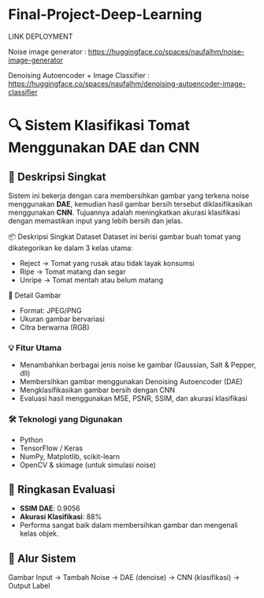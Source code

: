 # Final-Project-Deep-Learning
LINK DEPLOYMENT

Noise image generator : https://huggingface.co/spaces/naufalhm/noise-image-generator

Denoising Autoencoder + Image Classifier : https://huggingface.co/spaces/naufalhm/denoising-autoencoder-image-classifier

# 🔍 Sistem Klasifikasi Tomat Menggunakan DAE dan CNN

## 📌 Deskripsi Singkat

Sistem ini bekerja dengan cara membersihkan gambar yang terkena noise menggunakan **DAE**, kemudian hasil gambar bersih tersebut diklasifikasikan menggunakan **CNN**. Tujuannya adalah meningkatkan akurasi klasifikasi dengan memastikan input yang lebih bersih dan jelas.

📦 Deskripsi Singkat Dataset
Dataset ini berisi gambar buah tomat yang dikategorikan ke dalam 3 kelas utama:
- Reject → Tomat yang rusak atau tidak layak konsumsi
- Ripe → Tomat matang dan segar
- Unripe → Tomat mentah atau belum matang

📸 Detail Gambar
- Format: JPEG/PNG
- Ukuran gambar bervariasi
- Citra berwarna (RGB)

### 💡 Fitur Utama
- Menambahkan berbagai jenis noise ke gambar (Gaussian, Salt & Pepper, dll)
- Membersihkan gambar menggunakan Denoising Autoencoder (DAE)
- Mengklasifikasikan gambar bersih dengan CNN
- Evaluasi hasil menggunakan MSE, PSNR, SSIM, dan akurasi klasifikasi

### 🛠️ Teknologi yang Digunakan
- Python
- TensorFlow / Keras
- NumPy, Matplotlib, scikit-learn
- OpenCV & skimage (untuk simulasi noise)

## 🧪 Ringkasan Evaluasi
- **SSIM DAE**: 0.9056
- **Akurasi Klasifikasi**: 88%
- Performa sangat baik dalam membersihkan gambar dan mengenali kelas objek.


## 📸 Alur Sistem
Gambar Input → Tambah Noise → DAE (denoise) → CNN (klasifikasi) → Output Label


